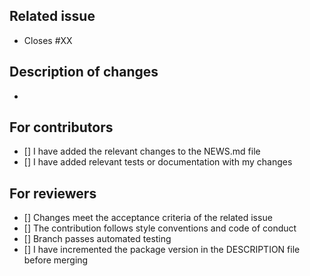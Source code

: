 ## Related issue

- Closes #XX

## Description of changes

- 

## For contributors

- [] I have added the relevant changes to the NEWS.md file
- [] I have added relevant tests or documentation with my changes

## For reviewers

- [] Changes meet the acceptance criteria of the related issue
- [] The contribution follows style conventions and code of conduct
- [] Branch passes automated testing
- [] I have incremented the package version in the DESCRIPTION file before merging
